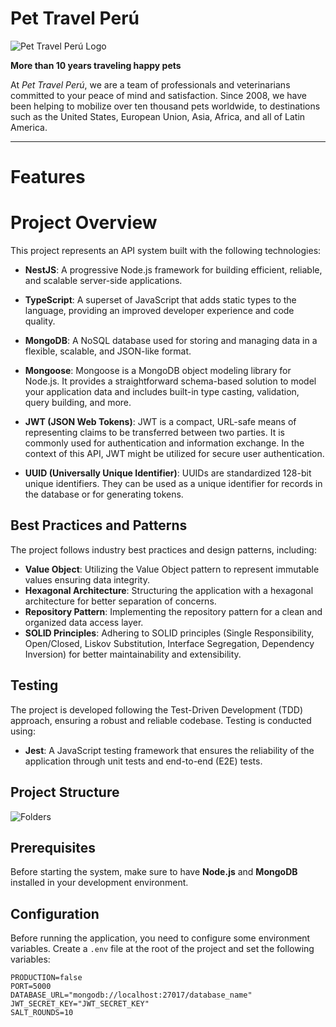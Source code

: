 # Pet Travel Perú
![Pet Travel Perú Logo](https://pettravelperu.com/storage/3oI8cZmcGuWB969fhdFOoH4ysCIVEKZejFTpTSka.png)

**More than 10 years traveling happy pets**

At *Pet Travel Perú*, we are a team of professionals and veterinarians committed to your peace of mind and satisfaction. Since 2008, we have been helping to mobilize over ten thousand pets worldwide, to destinations such as the United States, European Union, Asia, Africa, and all of Latin America.

---

# Features

# Project Overview

This project represents an API system built with the following technologies:

- **NestJS**: A progressive Node.js framework for building efficient, reliable, and scalable server-side applications.

- **TypeScript**: A superset of JavaScript that adds static types to the language, providing an improved developer experience and code quality.

- **MongoDB**: A NoSQL database used for storing and managing data in a flexible, scalable, and JSON-like format.

- **Mongoose**: Mongoose is a MongoDB object modeling library for Node.js. It provides a straightforward schema-based solution to model your application data and includes built-in type casting, validation, query building, and more.

- **JWT (JSON Web Tokens)**: JWT is a compact, URL-safe means of representing claims to be transferred between two parties. It is commonly used for authentication and information exchange. In the context of this API, JWT might be utilized for secure user authentication.

- **UUID (Universally Unique Identifier)**: UUIDs are standardized 128-bit unique identifiers. They can be used as a unique identifier for records in the database or for generating tokens.


## Best Practices and Patterns

The project follows industry best practices and design patterns, including:

- **Value Object**: Utilizing the Value Object pattern to represent immutable values ensuring data integrity.
- **Hexagonal Architecture**: Structuring the application with a hexagonal architecture for better separation of concerns.
- **Repository Pattern**: Implementing the repository pattern for a clean and organized data access layer.
- **SOLID Principles**: Adhering to SOLID principles (Single Responsibility, Open/Closed, Liskov Substitution, Interface Segregation, Dependency Inversion) for better maintainability and extensibility.

## Testing

The project is developed following the Test-Driven Development (TDD) approach, ensuring a robust and reliable codebase. Testing is conducted using:

- **Jest**: A JavaScript testing framework that ensures the reliability of the application through unit tests and end-to-end (E2E) tests.



## Project Structure
![Folders](https://i.ibb.co/fqjsmSJ/folder-struc.png")

## Prerequisites

Before starting the system, make sure to have **Node.js** and **MongoDB** installed in your development environment.

## Configuration

Before running the application, you need to configure some environment variables. Create a `.env` file at the root of the project and set the following variables:

```env
PRODUCTION=false
PORT=5000
DATABASE_URL="mongodb://localhost:27017/database_name"
JWT_SECRET_KEY="JWT_SECRET_KEY"
SALT_ROUNDS=10
```

